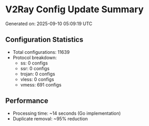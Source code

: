 # V2Ray Config Update Summary
Generated on: 2025-09-10 05:09:19 UTC

## Configuration Statistics
- Total configurations: 11639
- Protocol breakdown:
  - ss: 0 configs
  - ssr: 0 configs
  - trojan: 0 configs
  - vless: 0 configs
  - vmess: 691 configs

## Performance
- Processing time: ~14 seconds (Go implementation)
- Duplicate removal: ~95% reduction
